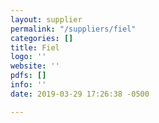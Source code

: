 ```yaml
---
layout: supplier
permalink: "/suppliers/fiel"
categories: []
title: Fiel
logo: ''
website: ''
pdfs: []
info: ''
date: 2019-03-29 17:26:38 -0500

---
```

